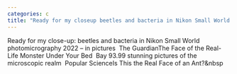 ```yaml
---
categories: c
title: "Ready for my closeup beetles and bacteria in Nikon Small World photomicrography 2022 – in pictures  The Guardian"
---
```

Ready for my close-up: beetles and bacteria in Nikon Small World photomicrography 2022 – in pictures&nbsp;&nbsp;The GuardianThe Face of the Real-Life Monster Under Your Bed&nbsp;&nbsp;Bay 93.99 stunning pictures of the microscopic realm&nbsp;&nbsp;Popular ScienceIs This the Real Face of an Ant?&nbsp